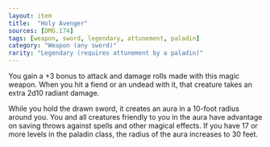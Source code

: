 ```yaml
---
layout: item
title:  "Holy Avenger"
sources: [DMG.174]
tags: [weapon, sword, legendary, attunement, paladin]
category: "Weapon (any sword)"
rarity: "Legendary (requires attunement by a paladin)"
---
```


You gain a +3 bonus to attack and damage rolls made with this magic weapon. When you hit a fiend or an undead with it, that creature takes an extra 2d10 radiant damage.

While you hold the drawn sword, it creates an aura in a 10-foot radius around you. You and all creatures friendly to you in the aura have advantage on saving throws against spells and other magical effects. If you have 17 or more levels in the paladin class, the radius of the aura increases to 30 feet.